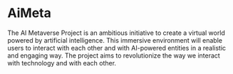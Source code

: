 # AiMeta
The AI Metaverse Project is an ambitious initiative to create a virtual world powered by artificial intelligence. This immersive environment will enable users to interact with each other and with AI-powered entities in a realistic and engaging way. The project aims to revolutionize the way we interact with technology and with each other.
